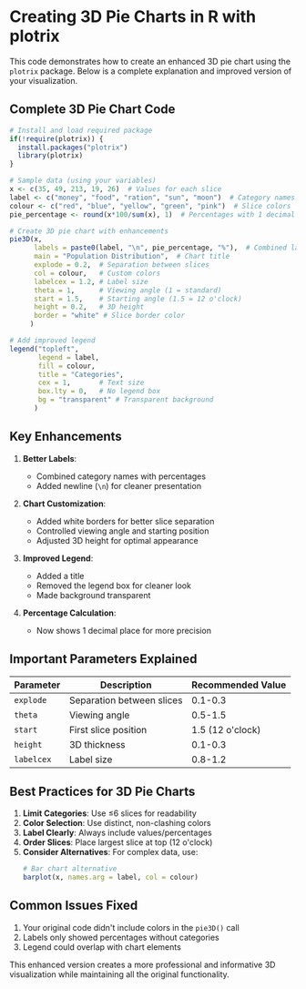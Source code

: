 # **Creating 3D Pie Charts in R with plotrix**

This code demonstrates how to create an enhanced 3D pie chart using the `plotrix` package. Below is a complete explanation and improved version of your visualization.

## **Complete 3D Pie Chart Code**

```r
# Install and load required package
if(!require(plotrix)) {
  install.packages("plotrix")
  library(plotrix)
}

# Sample data (using your variables)
x <- c(35, 49, 213, 19, 26)  # Values for each slice
label <- c("money", "food", "ration", "sun", "moon")  # Category names
colour <- c("red", "blue", "yellow", "green", "pink")  # Slice colors
pie_percentage <- round(x*100/sum(x), 1)  # Percentages with 1 decimal

# Create 3D pie chart with enhancements
pie3D(x, 
      labels = paste0(label, "\n", pie_percentage, "%"),  # Combined labels
      main = "Population Distribution",  # Chart title
      explode = 0.2,  # Separation between slices
      col = colour,   # Custom colors
      labelcex = 1.2, # Label size
      theta = 1,      # Viewing angle (1 = standard)
      start = 1.5,    # Starting angle (1.5 = 12 o'clock)
      height = 0.2,   # 3D height
      border = "white" # Slice border color
     )

# Add improved legend
legend("topleft", 
       legend = label,
       fill = colour,
       title = "Categories",
       cex = 1,       # Text size
       box.lty = 0,   # No legend box
       bg = "transparent" # Transparent background
      )
```

## **Key Enhancements**

1. **Better Labels**:
   - Combined category names with percentages
   - Added newline (`\n`) for cleaner presentation

2. **Chart Customization**:
   - Added white borders for better slice separation
   - Controlled viewing angle and starting position
   - Adjusted 3D height for optimal appearance

3. **Improved Legend**:
   - Added a title
   - Removed the legend box for cleaner look
   - Made background transparent

4. **Percentage Calculation**:
   - Now shows 1 decimal place for more precision

## **Important Parameters Explained**

| Parameter | Description | Recommended Value |
|-----------|-------------|-------------------|
| `explode` | Separation between slices | 0.1-0.3 |
| `theta` | Viewing angle | 0.5-1.5 |
| `start` | First slice position | 1.5 (12 o'clock) |
| `height` | 3D thickness | 0.1-0.3 |
| `labelcex` | Label size | 0.8-1.2 |

## **Best Practices for 3D Pie Charts**

1. **Limit Categories**: Use ≤6 slices for readability
2. **Color Selection**: Use distinct, non-clashing colors
3. **Label Clearly**: Always include values/percentages
4. **Order Slices**: Place largest slice at top (12 o'clock)
5. **Consider Alternatives**: For complex data, use:
   ```r
   # Bar chart alternative
   barplot(x, names.arg = label, col = colour)
   ```

## **Common Issues Fixed**

1. Your original code didn't include colors in the `pie3D()` call
2. Labels only showed percentages without categories
3. Legend could overlap with chart elements

This enhanced version creates a more professional and informative 3D visualization while maintaining all the original functionality.
